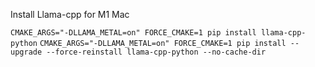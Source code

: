 Install Llama-cpp for M1 Mac

`CMAKE_ARGS="-DLLAMA_METAL=on" FORCE_CMAKE=1 pip install llama-cpp-python`
`CMAKE_ARGS="-DLLAMA_METAL=on" FORCE_CMAKE=1 pip install --upgrade --force-reinstall llama-cpp-python --no-cache-dir`